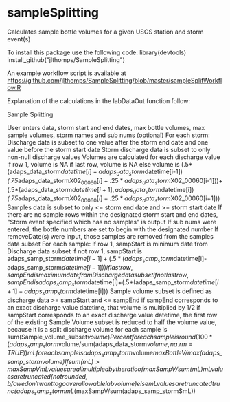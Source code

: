 sampleSplitting
===========

Calculates sample bottle volumes for a given USGS station and storm event(s)

To install this package use the following code:
library(devtools)
install_github("jlthomps/SampleSplitting")

An example workflow script is available at https://github.com/jlthomps/SampleSplitting/blob/master/sampleSplitWorkflow.R

Explanation of the calculations in the labDataOut function follow:

Sample Splitting

User enters data, storm start and end dates, max bottle volumes, max sample volumes, storm names and sub nums (optional)
For each storm:
Discharge data is subset to one value after the storm end date and one value before the storm start date 
Storm discharge data is subset to only non-null discharge values
Volumes are calculated for each discharge value
	if row 1, volume is NA
	if last row, volume is NA
	else volume is (.5*(adaps_data_storm$datetime[i]-adaps_data_storm$datetime[i-1])*(.75*adaps_data_storm$X02_00060[i]+.25*adaps_data_storm$X02_00060[i-1]))+(.5*(adaps_data_storm$datetime[i+1],adaps_data_storm$datetime[i])*(.75*adaps_data_storm$X02_00060[i]+.25*adaps_data_storm$X02_00060[i+1]))
Samples data is subset to only <= storm end date and >= storm start date
If there are no sample rows within the designated storm start and end dates, "Storm event specified which has no samples" is output
If sub nums were entered, the bottle numbers are set to begin with the designated number
If removeDate(s) were input, those samples are removed from the samples data subset
For each sample:
	if row 1, sampStart is minimum date from Discharge data subset
	if not row 1, sampStart is adaps_samp_storm$datetime[i-1]+(.5*(adaps_samp_storm$datetime[i]-adaps_samp_storm$datetime[i-1]))
	if last row, sampEnd is maximum date from Discharge data subset
	if not last row, sampEnd is adaps_samp_storm$datetime[i]+(.5*(adaps_samp_storm$datetime[i+1]-adaps_samp_storm$datetime[i]))
	Sample volume subset is defined as discharge data >= sampStart and <= sampEnd
	if sampEnd corresponds to an exact discharge value datetime, that volume is multiplied by 1/2
	if sampStart corresponds to an exact discharge value datetime, the first row of the existing Sample Volume subset is reduced to half the volume value, because it is a split discharge
	volume for each sample is sum(Sample_volume_subset$volume)
Percent for each sample is round(100*(adaps_samp_storm$volume/sum(adaps_data_storm$volume,na.rm=TRUE))
mL for each sample is adaps_samp_storm$volume*maxBottleV/max(adaps_samp_storm$volume)
If sum(mL)>maxSampV
	mL values are all multipled by the ratio of maxSampV/sum(mL)
	mL values are truncated (not rounded, b/c we don't want to go over allowable lab volume)
else mL values are truncated trunc(adaps_samp_storm$mL*(maxSampV/sum(adaps_samp_storm$mL))
